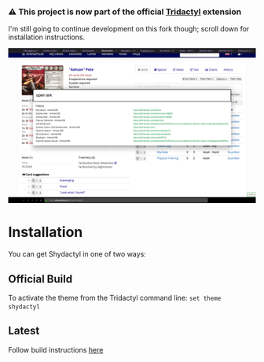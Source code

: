 ### ⚠️ This project is now part of the official [Tridactyl](https://addons.mozilla.org/en-US/firefox/addon/tridactyl-vim/?src=external-github) extension

I'm still going to continue development on this fork though; scroll down for installation instructions.

![screencap](screen.png)

# Installation
You can get Shydactyl in one of two ways:

## Official Build
To activate the theme from the Tridactyl command line:
`set theme shydactyl`

## Latest
Follow build instructions [here](https://github.com/cmcaine/tridactyl#building-and-installing)

